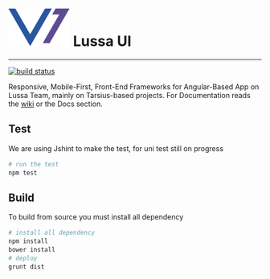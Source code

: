 # ![lussa ui](https://raw.githubusercontent.com/lussatech/lussa-ui/master/lussa-ui.png "Lussa UI") Lussa UI

----------

[![build status](http://git.lussa.net/ci/projects/3/status.png?ref=master)](http://git.lussa.net/ci/projects/3?ref=master)

Responsive, Mobile-First, Front-End Frameworks for Angular-Based App on Lussa Team, mainly on Tarsius-based projects. For Documentation reads the [wiki](http://git.lussa.net/tarsius/tarsius-ui/wikis/home "tarsius docs") or the Docs section.

## Test
We are using Jshint to make the test, for uni test still on progress
```bash
# run the test
npm test
```
## Build
To build from source you must install all dependency
```bash
# install all dependency
npm install
bower install
# deploy
grunt dist
```
